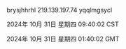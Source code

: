 brysjhhrhl 219.139.197.74 yqqlmgsycl

2024年 10月 31日 星期四 09:40:02 CST

2024年 10月 31日 星期四 01:40:02 GMT
